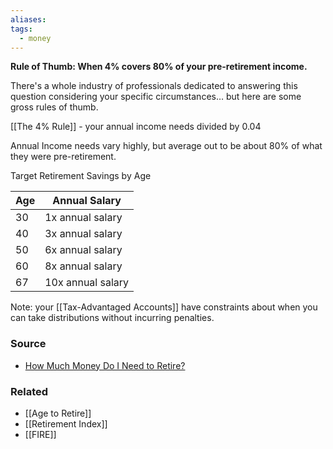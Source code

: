 ```yaml
---
aliases: 
tags:
  - money
---
```

**Rule of Thumb: When 4% covers 80% of your pre-retirement income.**

There's a whole industry of professionals dedicated to answering this question considering your specific circumstances… but here are some gross rules of thumb.

[[The 4% Rule]] - your annual income needs divided by 0.04

Annual Income needs vary highly, but average out to be about 80% of what they were pre-retirement. 

Target Retirement Savings by Age

|  Age | Annual Salary |
| --- | --- |
| 30 | 1x annual salary |
| 40 | 3x annual salary |
| 50 | 6x annual salary |
| 60 | 8x annual salary |
| 67 | 10x annual salary |

Note: your [[Tax-Advantaged Accounts]] have constraints about when you can take distributions without incurring penalties.

### Source
- [How Much Money Do I Need to Retire?](https://www.investopedia.com/retirement/how-much-you-should-have-saved-age/)

### Related
- [[Age to Retire]] 
- [[Retirement Index]] 
- [[FIRE]]